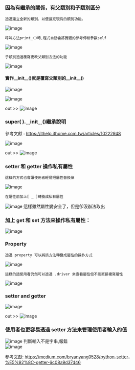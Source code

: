 ### 因為有繼承的關係，有父類別和子類別區分

    透過建立全新的類別，以便擴充現有的類別功能。  
![image](https://user-images.githubusercontent.com/112489587/200107841-111ed430-c794-4198-b5ff-56613dd70e0f.png)

    呼叫方法print_()時,程式自動會將實體的參考傳給參數self   
![image](https://user-images.githubusercontent.com/112489587/200107871-7f6457e5-e4c9-431c-81bc-48339e34fc0c.png)


    子類別透過覆寫更改父類別方法的功能   
![image](https://user-images.githubusercontent.com/112489587/200108383-27780faa-1dcb-4055-9c0e-dfb8c135fd48.png)


#### 實作__init__()就是覆寫父類別的__init__()

![image](https://user-images.githubusercontent.com/112489587/200109370-5537955b-1eb2-4cbd-90d1-cf2bff687b69.png)

![image](https://user-images.githubusercontent.com/112489587/200109569-275819d9-7dba-4d97-a875-a646f2792d12.png)

out >> ![image](https://user-images.githubusercontent.com/112489587/200109585-b555fe1a-caf9-4ed9-8212-55cf85e626d2.png)


### super( ).ˍˍinitˍˍ()繼承說明 
參考文獻 : https://ithelp.ithome.com.tw/articles/10222948

![image](https://user-images.githubusercontent.com/112489587/200110996-eaa96a90-3572-483f-b01f-452980a19ae7.png)

out >> ![image](https://user-images.githubusercontent.com/112489587/200111012-85dcff9a-f9e8-416f-a392-dde286f1127f.png)

### setter 和 getter 操作私有屬性
    
    這樣的方式也會讓使用者輕易把屬性替換掉
![image](https://user-images.githubusercontent.com/112489587/200111903-60dab0be-7c55-4c9c-93a5-80dbd7a05811.png)

    在屬性前加上[ _ ]轉換成私有屬性  
![image](https://user-images.githubusercontent.com/112489587/200111983-3fc118b2-58a0-4182-9dca-e4bb1757ac32.png)
    這樣雖然屬性變安全了，但是卻沒辦法取出
    
### 加上 get 和 set 方法來操作私有屬性：    
![image](https://user-images.githubusercontent.com/112489587/200112013-464c39bc-98ca-413a-8369-59b78de44ddd.png)

### Property
    透過 property 可以將該方法轉變成屬性的操作方式    
![image](https://user-images.githubusercontent.com/112489587/200112357-6924332d-27ea-4c31-bec2-48afe5d6c3b0.png)

    這樣的話使用者仍然可以透過 .driver 來查看屬性但不能直接複寫屬性
![image](https://user-images.githubusercontent.com/112489587/200112399-13f1f65f-3185-4106-81b9-af7d7ad77f71.png)

### setter and getter
![image](https://user-images.githubusercontent.com/112489587/200112805-e5afb24a-658f-4509-851e-90a7076c3993.png)

out >> ![image](https://user-images.githubusercontent.com/112489587/200112811-d391abdf-14c0-414c-89de-a25309458c53.png)

### 使用者也更容易透過 setter 方法來管理使用者輸入的值   
![image](https://user-images.githubusercontent.com/112489587/200112951-36b7cfb2-6251-4f76-b8cb-c73933b67bb5.png)
    判斷輸入不是字串,報錯      
![image](https://user-images.githubusercontent.com/112489587/200112959-fe9c708a-3c45-4925-a7ac-8a1beeda314a.png)

參考文獻: https://medium.com/bryanyang0528/python-setter-%E5%92%8C-getter-6c08a9d37d46



